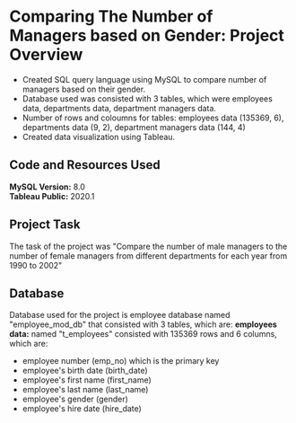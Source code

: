 # Comparing The Number of Managers based on Gender: Project Overview 
* Created SQL query language using MySQL to compare number of managers based on their gender.
* Database used was consisted with 3 tables, which were employees data, departments data, department managers data.
* Number of rows and coloumns for tables: employees data (135369, 6), departments data (9, 2), department managers data (144, 4)
* Created data visualization using Tableau.

## Code and Resources Used 
**MySQL Version:** 8.0  
**Tableau Public:** 2020.1

## Project Task 
The task of the project was "Compare the number of male managers to the number of female managers from different departments for each year from 1990 to 2002"

## Database
Database used for the project is employee database named "employee_mod_db" that consisted with 3 tables, which are:
**employees data:** named "t_employees" consisted with 135369 rows and 6 columns, which are:
* employee number (emp_no) which is the primary key
* employee's birth date (birth_date)
* employee's first name (first_name)
* employee's last name (last_name)
* employee's gender (gender)
* employee's hire date (hire_date)

